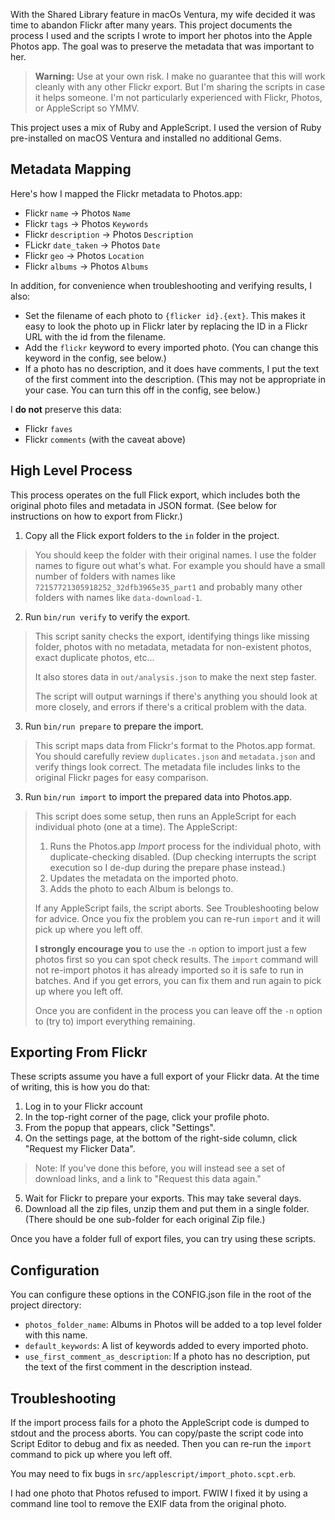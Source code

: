 With the Shared Library feature in macOs Ventura, my wife 
decided it was time to abandon Flickr after many years. 
This project documents the process I used and the scripts 
I wrote to import her photos into the Apple Photos app. The
goal was to preserve the metadata that was important to her.

> **Warning:** Use at your own risk.
> I make no guarantee that this will work cleanly with any other
> Flickr export. But I'm sharing the scripts in case it helps
> someone. I'm not particularly experienced with Flickr, Photos,
> or AppleScript so YMMV.

This project uses a mix of Ruby and AppleScript. I used the 
version of Ruby pre-installed on macOS Ventura and installed
no additional Gems.

## Metadata Mapping

Here's how I mapped the Flickr metadata to Photos.app:

* Flickr `name` -> Photos `Name`
* Flickr `tags` -> Photos `Keywords`
* Flickr `description` -> Photos `Description`
* FLickr `date_taken` -> Photos `Date`
* Flickr `geo` -> Photos `Location`
* Flickr `albums` -> Photos `Albums`

In addition, for convenience when troubleshooting and verifying 
results, I also:

* Set the filename of each photo to `{flicker id}.{ext}`. This
  makes it easy to look the photo up in Flickr later by
  replacing the ID in a Flickr URL with the id from the filename.
* Add the `flickr` keyword to every imported photo. (You can
  change this keyword in the config, see below.)
* If a photo has no description, and it does have comments, I put
  the text of the first comment into the description. (This may not
  be appropriate in your case. You can turn this off in the
  config, see below.)

I **do not** preserve this data:
* Flickr `faves`
* Flickr `comments` (with the caveat above)

## High Level Process

This process operates on the full Flick export, which includes both
the original photo files and metadata in JSON format. (See below for
instructions on how to export from Flickr.)

1. Copy all the Flick export folders to the `in` folder in the project.
> You should keep the folder with their original names. I use the folder
> names to figure out what's what. For example you should have a small 
> number of folders with names like `72157721305918252_32dfb3965e35_part1`
> and probably many other folders with names like `data-download-1`.

2. Run `bin/run verify` to verify the export.
> This script sanity checks the export, identifying things like 
> missing folder, photos with no metadata, metadata for non-existent
> photos, exact duplicate photos, etc…
> 
> It also stores data in `out/analysis.json` to make the next step 
> faster.
> 
> The script will output warnings if there's anything you should look
> at more closely, and errors if there's a critical problem with the
> data.

3. Run `bin/run prepare` to prepare the import.
> This script maps data from Flickr's format to the Photos.app format.
> You should carefully review `duplicates.json` and `metadata.json`
> and verify things look correct. The metadata file includes links 
> to the original Flickr pages for easy comparison.

3. Run `bin/run import` to import the prepared data into Photos.app.
> This script does some setup, then runs an AppleScript for each 
> individual photo (one at a time). The AppleScript:
> 1. Runs the Photos.app *Import* process for the individual photo, 
>    with duplicate-checking disabled. (Dup checking interrupts the
>    script execution so I de-dup during the prepare phase instead.)
> 2. Updates the metadata on the imported photo.
> 3. Adds the photo to each Album is belongs to.
>
> If any AppleScript fails, the script aborts. See Troubleshooting
> below for advice. Once you fix the problem you can re-run `import`
> and it will pick up where you left off.
> 
> **I strongly encourage you** to use the `-n` option to import just
> a few photos first so you can spot check results. The `import` 
> command will not re-import photos it has already imported so it
> is safe to run in batches. And if you get errors, you can fix 
> them and run again to pick up where you left off.
> 
> Once you are confident in the process you can leave off the `-n`
> option to (try to) import everything remaining.

## Exporting From Flickr

These scripts assume you have a full export of your Flickr data.
At the time of writing, this is how you do that:

1. Log in to your Flickr account
2. In the top-right corner of the page, click your profile
   photo.
3. From the popup that appears, click "Settings".
4. On the settings page, at the bottom of the right-side column,
   click "Request my Flicker Data".

> Note: If you've done this before, you will instead see a set of
> download links, and a link to "Request this data again."

5. Wait for Flickr to prepare your exports. This may take
   several days.
6. Download all the zip files, unzip them and put them in
   a single folder. (There should be one sub-folder for each
   original Zip file.)

Once you have a folder full of export files, you can try using
these scripts.

## Configuration

You can configure these options in the CONFIG.json file in the 
root of the project directory:

* `photos_folder_name`: Albums in Photos will be added to a top 
  level folder with this name.
* `default_keywords`: A list of keywords added to every imported
  photo.
* `use_first_comment_as_description`: If a photo has no description,
  put the text of the first comment in the description instead.

## Troubleshooting

If the import process fails for a photo the AppleScript code is 
dumped to stdout and the process aborts. You can copy/paste the 
script code into Script Editor to debug and fix as needed. Then 
you can re-run the `import` command to pick up where you left off.

You may need to fix bugs in `src/applescript/import_photo.scpt.erb`.

I had one photo that Photos refused to import. FWIW I fixed it by
using a command line tool to remove the EXIF data from the original
photo.